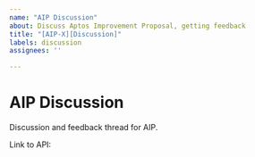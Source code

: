 ```yaml
---
name: "AIP Discussion"
about: Discuss Aptos Improvement Proposal, getting feedback
title: "[AIP-X][Discussion]"
labels: discussion
assignees: ''

---
```


# AIP Discussion

Discussion and feedback thread for AIP.

Link to API: 
